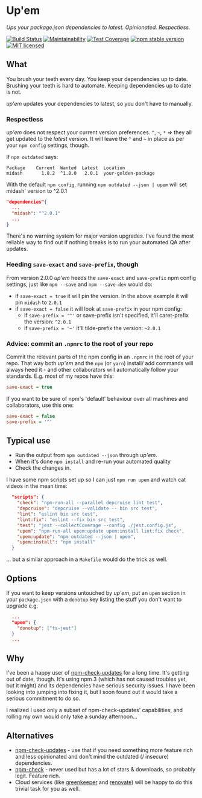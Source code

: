 # Up'em
*Ups your package.json dependencies to latest. Opinionated. Respectless.*

[![Build Status](https://travis-ci.org/sverweij/upem.svg?branch=master)](https://travis-ci.org/sverweij/upem)
[![Maintainability](https://api.codeclimate.com/v1/badges/ecd08465c81bc85b83fe/maintainability)](https://codeclimate.com/github/sverweij/upem/maintainability)
[![Test Coverage](https://api.codeclimate.com/v1/badges/ecd08465c81bc85b83fe/test_coverage)](https://codeclimate.com/github/sverweij/upem/test_coverage)
[![npm stable version](https://img.shields.io/npm/v/upem.svg)](https://npmjs.com/package/upem)
[![MIT licensed](https://img.shields.io/badge/license-MIT-blue.svg)](LICENSE)


## What
You brush your teeth every day. You keep your dependencies up to date.
Brushing your teeth is hard to automate. Keeping dependencies up to date
is not.

_up'em_ updates your dependencies to latest, so you don't have to manually.


### Respectless
_up'em_ does not respect your current version preferences. `^`, `~`, `*` =>
they all get updated to the _latest_ version. It will leave the `^` and `~`
in place as per your `npm config` settings, though.

If `npm outdated` says:
```
Package    Current  Wanted  Latest  Location
midash       1.8.2  ^1.8.0   2.0.1  your-golden-package
```

With the default `npm config`, running `npm outdated --json | upem` will
set midash' version to ^2.0.1

```json
"dependencies"{
  ...
  "midash": "^2.0.1"
  ...
}
```

There's no warning system for major version upgrades. I've found the most
reliable way to find out if nothing breaks is to run your automated QA
after updates. 

### Heeding `save-exact` and `save-prefix`, though
From version 2.0.0 _up'em_ heeds the `save-exact` and `save-prefix` npm config
settings, just like `npm --save` and `npm --save-dev` would do:
- if `save-exact = true` it will pin the version. In the above example it will
  pin `midash` to `2.0.1`
- if `save-exact = false` it will look at `save-prefix` in your npm config:
  - if `save-prefix = '^'` or save-prefix isn't specified, it'll caret-prefix
    the version: `^2.0.1`
  - if `save-prefix = '~'` it'll tilde-prefix the version: `~2.0.1`


### Advice: commit an `.npmrc` to the root of your repo
Commit the relevant parts of the npm config in an `.npmrc` in the root of your
repo. That way both _up'em_ and the `npm` (or `yarn`) install/ add commands
will always heed it - and other collaborators will automatically follow your
standards. E.g. most of my repos have this:

```ini
save-exact = true
```

If you want to be sure of npm's 'default' behaviour over all machines
and collaborators, use this one:

```ini
save-exact = false
save-prefix = '^'
```

## Typical use
- Run the output from `npm outdated --json` through _up'em_. 
- When it's done `npm install` and re-run your automated quality 
- Check the changes in.

I have some npm scripts set up so I can just `npm run upem`
and watch cat videos in the mean time:

```json
  "scripts": {
    "check": "npm-run-all --parallel depcruise lint test",
    "depcruise": "depcruise --validate -- bin src test",
    "lint": "eslint bin src test",
    "lint:fix": "eslint --fix bin src test",
    "test": "jest --collectCoverage --config ./jest.config.js",
    "upem": "npm-run-all upem:update upem:install lint:fix check",
    "upem:update": "npm outdated --json | upem",
    "upem:install": "npm install"
  }
```

... but a similar approach in a `Makefile` would do the trick as well.

## Options
If you want to keep versions untouched by _up'em_, put an `upem` section
in your `package.json` with a `donotup` key listing the stuff you don't
want to upgrade e.g.

```json
  ...
  "upem": {
    "donotup": ["ts-jest"]
  }
  ...
```

## Why
I've been a happy user of [npm-check-updates](https://github.com/tjunnone/npm-check-updates)
for a long time. It's getting out of date, though. It's using npm 3 (which has not caused
troubles yet, but it might) and its dependencies have serious security issues.
I have been looking into jumping into fixing it, but I soon found out it would take
a serious commitment to do so.

I realized I used only a subset of npm-check-updates' capabilities, and rolling
my own would only take a sunday afternoon...

## Alternatives
- [npm-check-updates](https://github.com/tjunnone/npm-check-updates) - use that if you
  need something more feature rich and less opinionated and don't mind the outdated
  (/ insecure) dependencies.
- [npm-check](https://github.com/dylang/npm-check) - never used but has a lot of stars
  & downloads, so probably legit. Feature rich.
- Cloud services (like [greenkeeper](https://greenkeeper.io) and 
  [renovate](https://renovatebot.com)) will be happy to do this 
  trivial task for you as well.

